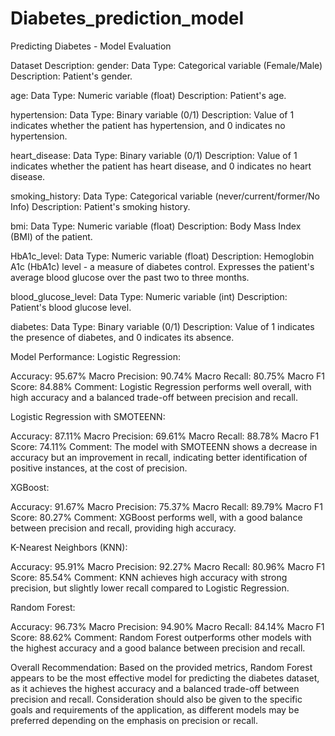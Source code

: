 # Diabetes_prediction_model


Predicting Diabetes - Model Evaluation

Dataset Description:
gender:
Data Type: Categorical variable (Female/Male)
Description: Patient's gender.

age:
Data Type: Numeric variable (float)
Description: Patient's age.

hypertension:
Data Type: Binary variable (0/1)
Description: Value of 1 indicates whether the patient has hypertension, and 0 indicates no hypertension.

heart_disease:
Data Type: Binary variable (0/1)
Description: Value of 1 indicates whether the patient has heart disease, and 0 indicates no heart disease.

smoking_history:
Data Type: Categorical variable (never/current/former/No Info)
Description: Patient's smoking history.

bmi:
Data Type: Numeric variable (float)
Description: Body Mass Index (BMI) of the patient.

HbA1c_level:
Data Type: Numeric variable (float)
Description: Hemoglobin A1c (HbA1c) level - a measure of diabetes control. Expresses the patient's average blood glucose over the past two to three months.

blood_glucose_level:
Data Type: Numeric variable (int)
Description: Patient's blood glucose level.

diabetes:
Data Type: Binary variable (0/1)
Description: Value of 1 indicates the presence of diabetes, and 0 indicates its absence.


Model Performance:
Logistic Regression:

Accuracy: 95.67%
Macro Precision: 90.74%
Macro Recall: 80.75%
Macro F1 Score: 84.88%
Comment: Logistic Regression performs well overall, with high accuracy and a balanced trade-off between precision and recall.

Logistic Regression with SMOTEENN:

Accuracy: 87.11%
Macro Precision: 69.61%
Macro Recall: 88.78%
Macro F1 Score: 74.11%
Comment: The model with SMOTEENN shows a decrease in accuracy but an improvement in recall, indicating better identification of positive instances, at the cost of precision.

XGBoost:

Accuracy: 91.67%
Macro Precision: 75.37%
Macro Recall: 89.79%
Macro F1 Score: 80.27%
Comment: XGBoost performs well, with a good balance between precision and recall, providing high accuracy.

K-Nearest Neighbors (KNN):

Accuracy: 95.91%
Macro Precision: 92.27%
Macro Recall: 80.96%
Macro F1 Score: 85.54%
Comment: KNN achieves high accuracy with strong precision, but slightly lower recall compared to Logistic Regression.

Random Forest:

Accuracy: 96.73%
Macro Precision: 94.90%
Macro Recall: 84.14%
Macro F1 Score: 88.62%
Comment: Random Forest outperforms other models with the highest accuracy and a good balance between precision and recall.

Overall Recommendation:
Based on the provided metrics, Random Forest appears to be the most effective model for predicting the diabetes dataset, as it achieves the highest accuracy and a balanced trade-off between precision and recall. Consideration should also be given to the specific goals and requirements of the application, as different models may be preferred depending on the emphasis on precision or recall.
